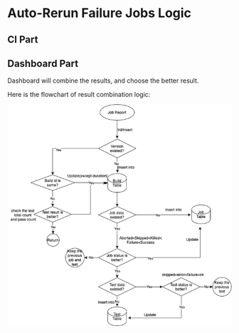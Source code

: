# Auto-Rerun Failure Jobs Logic

## CI Part

## Dashboard Part

Dashboard will combine the results, and choose the better result.

Here is the flowchart of result combination logic:

![rerun failure jobs](Image/AutoRerun/rerun_logic.png)